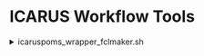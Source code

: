 # ICARUS Workflow Tools

<details><summary>icaruspoms_wrapper_fclmaker.sh</summary>
  Purpose: Make an empty wrapper fcl file.<br>
  Usage: icarusoms_wrapperfcl_maker.sh --fclname &lt;base fcl&gt; --wrappername &lt;wrapper fcl&gt;
</details>
